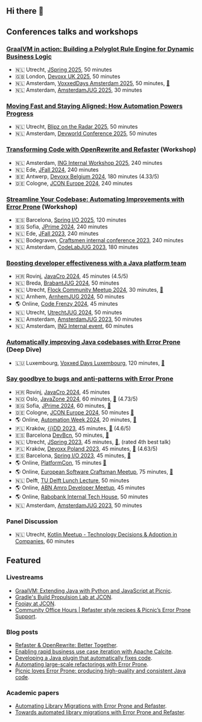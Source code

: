 ## Hi there 👋

## Conferences talks and workshops

### [GraalVM in action: Building a Polyglot Rule Engine for Dynamic Business Logic](https://sessionize.com/s/rickossendrijver/graalvm-in-action-building-a-polyglot-rule-engine-/126919) 
* 🇳🇱 Utrecht, [JSpring 2025](https://jspring.nl), 50 minutes
* 🇬🇧 London, [Devoxx UK 2025](https://www.devoxx.co.uk), 50 minutes
* 🇳🇱 Amsterdam, [VoxxedDays Amsterdam 2025](https://amsterdam.voxxeddays.com), 50 minutes, [🎥](https://www.youtube.com/watch?v=IYnvxc_Kp9Q)
* 🇳🇱 Amsterdam, [AmsterdamJUG 2025](https://www.meetup.com/amsterdam-java-user-group/events/305160853), 30 minutes

### [Moving Fast and Staying Aligned: How Automation Powers Progress](https://sessionize.com/s/rickossendrijver/moving-fast-and-staying-aligned-how-automation-pow/110417) 
* 🇳🇱 Utrecht, [Blipz on the Radar 2025](https://blipz.io/), 50 minutes
* 🇳🇱 Amsterdam, [Devworld Conference 2025](https://devworldconference.com), 50 minutes

### [Transforming Code with OpenRewrite and Refaster](https://sessionize.com/s/rickossendrijver/transforming-code-with-openrewrite-and-refaster/107598) (Workshop)
* 🇳🇱 Amsterdam, [ING Internal Workshop 2025](https://ing.nl), 240 minutes
* 🇳🇱 Ede, [JFall 2024](https://jfall.nl), 240 minutes
* 🇧🇪 Antwerp, [Devoxx Belgium 2024](https://devoxx.be), 180 minutes (4.33/5)
* 🇩🇪 Cologne, [JCON Europe 2024](https://jconeurope2024.sched.com/event/1Z2tI), 240 minutes

### [Streamline Your Codebase: Automating Improvements with Error Prone](https://sessionize.com/s/rickossendrijver/streamline-your-codebase-automating-improvements-w/75897) (Workshop)
* :es: Barcelona, [Spring I/O 2025](https://2025.springio.net), 120 minutes
* 🇧🇬 Sofia, [JPrime 2024](https://jprime.io), 240 minutes
* 🇳🇱 Ede, [JFall 2023](https://jfall.nl), 240 minutes
* 🇳🇱 Bodegraven, [Craftsmen internal conference 2023](https://craftsmen.nl), 240 minutes
* 🇳🇱 Amsterdam, [CodeLabJUG 2023](https://www.meetup.com/codelabjug/events/299169758/), 180 minutes

### [Boosting developer effectiveness with a Java platform team](https://sessionize.com/s/rickossendrijver/boosting-developer-effectiveness-with-a-java-platf/84395) 
* 🇭🇷 Rovinj, [JavaCro 2024](https://2024.javacro.hr), 45 minutes (4.5/5)
* 🇳🇱 Breda, [BrabantJUG 2024](https://www.meetup.com/brabant-jug/events/300447002), 50 minutes
* 🇳🇱 Utrecht, [Flock Community Meetup 2024](https://www.meetup.com/flock-community-meetups/events/299079924), 30 minutes, [🎥](https://www.youtube.com/watch?v=Q4o9wwAYMc8)
* 🇳🇱 Arnhem, [ArnhemJUG 2024](https://www.meetup.com/arnhemjug/events/298698357), 50 minutes
* 🌎 Online, [Code Frenzy 2024](https://codefrenzy.pl/lecture.html#id=90512), 45 minutes
* 🇳🇱 Utrecht, [UtrechtJUG 2024](https://www.meetup.com/utrecht-java-user-group/events/297881366/), 50 minutes
* 🇳🇱 Amsterdam, [AmsterdamJUG 2023](https://www.meetup.com/meetinup-picnic/events/296926809), 50 minutes
* 🇳🇱 Amsterdam, [ING Internal event](https://www.ing.nl), 60 minutes

### [Automatically improving Java codebases with Error Prone]() (Deep Dive) 
* 🇱🇺 Luxembourg, [Voxxed Days Luxembourg](https://luxembourg.voxxeddays.com), 120 minutes, [🎥](https://www.youtube.com/watch?v=v7DRGbGk33Y)

### [Say goodbye to bugs and anti-patterns with Error Prone](https://sessionize.com/s/rickossendrijver/say-goodbye-to-bugs-and-anti-patterns-with-error-p/75895)
* 🇭🇷 Rovinj, [JavaCro 2024](https://2024.javacro.hr), 45 minutes
* 🇳🇴 Oslo, [JavaZone 2024](https://2024.javazone.no/program/35cc30a9-d68a-4c4c-948b-cd25e58636d9), 60 minutes, [🎥](https://vimeo.com/1006212203) (4.73/5) 
* 🇧🇬 Sofia, [JPrime 2024](https://jprime.io/), 60 minutes, [🎥](https://www.youtube.com/watch?v=BS11cnDTRt8)
* 🇩🇪 Cologne, [JCON Europe 2024](https://jconeurope2024.sched.com/event/1Z2tI), 50 minutes [🎥](https://www.youtube.com/watch?v=lQvFJiJKL_0)
* 🌎 Online, [Automation Week 2024](https://www.hiphops.io/automation-week), 20 minutes, [🎥](https://www.automationweek.live/talks/say-goodbye-to-bugs-and-antipatterns-with-error-prone/)
* 🇵🇱 Kraków, [{j}DD 2023](), 45 minutes, [🎥](https://www.youtube.com/watch?v=vKz8TszHWdw) (4.6/5)
* :es: Barcelona [DevBcn](), 50 minutes, [🎥](https://www.youtube.com/watch?v=NdSJ6pvJGKo)
* 🇳🇱 Utrecht, [JSpring 2023](https://jspring.nl), 45 minutes, [🎥](https://www.youtube.com/watch?v=TA3tyOwMRNk), (rated 4th best talk)
* 🇵🇱 Kraków, [Devoxx Poland 2023](), 45 minutes, [🎥](https://www.youtube.com/watch?v=8Fx2lx9vAtY) (4.63/5)
* :es: Barcelona, [Spring I/O 2023](https://2023.springio.net/), 45 minutes, [🎥](https://www.youtube.com/watch?v=-47WD-3wKBs)
* 🌎 Online, [PlatformCon](https://2023.platformcon.com/speakers/rick-ossendrijver), 15 minutes [🎥](https://www.youtube.com/watch?v=6llnrUtVlrE)
* 🌎 Online, [European Software Craftsman Meetup](), 75 minutes, [🎥](https://www.youtube.com/watch?v=KPNimQMH0k4)
* 🇳🇱 Delft, [TU Delft Lunch Lecture](https://www.tudelft.nl), 50 minutes
* 🌎 Online, [ABN Amro Developer Meetup](https://www.meetup.com/nl-NL/abn-amro-developer/events/291461961), 45 minutes
* 🌎 Online, [Rabobank Internal Tech House](https://rabobank.nl), 50 minutes
* 🇳🇱 Amsterdam, [AmsterdamJUG 2023](https://www.meetup.com/meetinup-picnic/events/291446725), 50 minutes

### Panel Discussion
* 🇳🇱 Utrecht, [Kotlin Meetup - Technology Decisions & Adoption in Companies](https://www.meetup.com/dutch-kotlin-user-group/events/306898855/?eventOrigin=group_events_list), 60 minutes

## Featured

### Livestreams
* [GraalVM: Extending Java with Python and JavaScript at Picnic](https://www.youtube.com/watch?v=-JuchoMU75U).
* [Gradle's Build Propulsion Lab at JCON](https://www.youtube.com/watch?v=fy9Gq6yyKzs).
* [Foojay at JCON](https://www.youtube.com/watch?v=pNRqAhD8kxs).
* [Community Office Hours | Refaster style recipes & Picnic’s Error Prone Support](https://www.youtube.com/watch?v=DUc53vuJQ7Q).

### Blog posts
* [Refaster & OpenRewrite: Better Together](https://blog.picnic.nl/refaster-openrewrite-better-together-6475f2a337d6).
* [Enabling rapid business use case iteration with Apache Calcite](https://blog.picnic.nl/enabling-rapid-business-use-case-iteration-with-apache-calcite-6ee9b13287f8).
* [Developing a Java plugin that automatically fixes code](https://blog.picnic.nl/developing-a-java-plugin-that-automatically-fixes-code-a712a07a7b4e).
* [Automating large-scale refactorings with Error Prone](https://blog.picnic.nl/automating-large-scale-refactorings-with-error-prone-3b42f6585225).
* [Picnic loves Error Prone: producing high-quality and consistent Java code](https://medium.com/picnic-engineering/picnic-loves-error-prone-producing-high-quality-and-consistent-java-code-b8a566be6886).

### Academic papers
* [Automating Library Migrations with Error Prone and Refaster](https://dl.acm.org/doi/10.1145/3594264.3594265).
* [Towards automated library migrations with Error Prone and Refaster](https://dl.acm.org/doi/pdf/10.1145/3477314.3507153).
